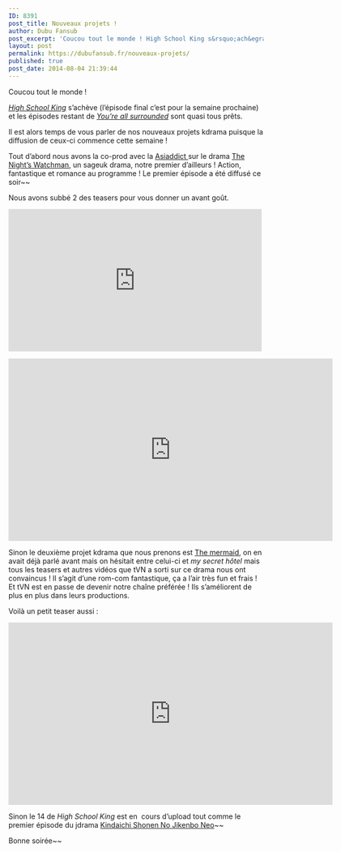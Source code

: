 ```yaml
---
ID: 8391
post_title: Nouveaux projets !
author: Dubu Fansub
post_excerpt: 'Coucou tout le monde ! High School King s&rsquo;ach&egrave;ve (l&rsquo;&eacute;pisode final c&rsquo;est pour la semaine prochaine) et les &eacute;pisodes restant de You&rsquo;re all surrounded sont quasi tous pr&ecirc;ts. Il&nbsp;est alors temps de vous parler de nos nouveaux projets kdrama puisque...'
layout: post
permalink: https://dubufansub.fr/nouveaux-projets/
published: true
post_date: 2014-08-04 21:39:44
---
```

<p>Coucou tout le monde !</p>
<p><a title="High School King vostfr" href="https://dubufansub.fr/high-school-king-vostfr/"><em>High School King</em></a> s&#8217;achève (l&#8217;épisode final c&#8217;est pour la semaine prochaine) et les épisodes restant de <a title="You’re All Surrounded / 너희들은 포위됐다" href="https://dubufansub.fr/youre-all-surrounded-vostfr/"><em>You&#8217;re all surrounded</em></a> sont quasi tous prêts.</p>
<p>Il est alors temps de vous parler de nos nouveaux projets kdrama puisque la diffusion de ceux-ci commence cette semaine !</p>
<p>Tout d&#8217;abord nous avons la co-prod avec la <a href="http://asiaddictfansub.eklablog.fr/" >Asiaddict </a>sur le drama <a title="The Night Watchman" href="https://dubufansub.fr/the-night-watchman-vostfr/" >The Night&#8217;s Watchman</a>, un sageuk drama, notre premier d&#8217;ailleurs ! Action, fantastique et romance au programme ! Le premier épisode a été diffusé ce soir~~</p>
<p>Nous avons subbé 2 des teasers pour vous donner un avant goût.</p>
<p><iframe src="https://player.vimeo.com/video/102512471" width="500" height="281" frameborder="0" allowfullscreen="allowfullscreen"></iframe></p>
<p><iframe src="https://www.youtube.com/embed/NG96c9-5X40?rel=0" width="640" height="360" frameborder="0" allowfullscreen="allowfullscreen"></iframe></p>
<p>Sinon le deuxième projet kdrama que nous prenons est <a title="The Mermaid" href="https://dubufansub.fr/the-mermaid-kdrama-vostfr/" >The mermaid</a>, on en avait déjà parlé avant mais on hésitait entre celui-ci et <em>my secret hôtel</em> mais tous les teasers et autres vidéos que tVN a sorti sur ce drama nous ont convaincus ! Il s&#8217;agit d&#8217;une rom-com fantastique, ça a l&#8217;air très fun et frais ! Et tVN est en passe de devenir notre chaîne préférée ! Ils s&#8217;améliorent de plus en plus dans leurs productions.</p>
<p>Voilà un petit teaser aussi :</p>
<p><iframe src="https://www.youtube.com/embed/odSU_Ns885U?rel=0" width="640" height="360" frameborder="0" allowfullscreen="allowfullscreen"></iframe></p>
<p>Sinon le 14 de <em>High School King</em> est en  cours d&#8217;upload tout comme le premier épisode du jdrama <a title="Kindaichi Shonen no Jikenbo Neo" href="https://dubufansub.fr/kindaichi-shonen-no-jikenbo-neo-vostfr/" >Kindaichi Shonen No Jikenbo Neo</a>~~</p>
<p>Bonne soirée~~</p>